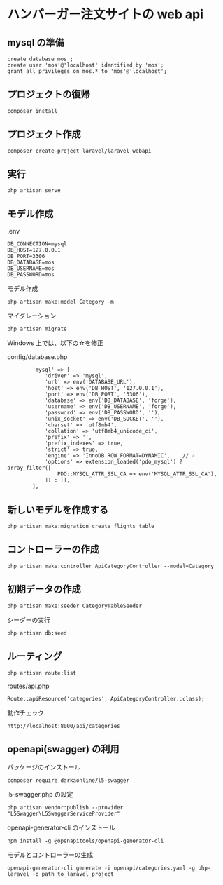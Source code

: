 # ハンバーガー注文サイトの web api

## mysql の準備

```
create database mos ;
create user 'mos'@'localhost' identified by 'mos';
grant all privileges on mos.* to 'mos'@'localhost';
```

## プロジェクトの復帰

```
composer install
```

## プロジェクト作成

```
composer create-project laravel/laravel webapi
```

## 実行

```
php artisan serve
```

## モデル作成

.env
```
DB_CONNECTION=mysql
DB_HOST=127.0.0.1
DB_PORT=3306
DB_DATABASE=mos
DB_USERNAME=mos
DB_PASSWORD=mos

```

モデル作成
```
php artisan make:model Category -m
```

マイグレーション
```
php artisan migrate
```

Windows 上では、以下の☆を修正

config/database.php
```
        'mysql' => [
            'driver' => 'mysql',
            'url' => env('DATABASE_URL'),
            'host' => env('DB_HOST', '127.0.0.1'),
            'port' => env('DB_PORT', '3306'),
            'database' => env('DB_DATABASE', 'forge'),
            'username' => env('DB_USERNAME', 'forge'),
            'password' => env('DB_PASSWORD', ''),
            'unix_socket' => env('DB_SOCKET', ''),
            'charset' => 'utf8mb4',
            'collation' => 'utf8mb4_unicode_ci',
            'prefix' => '',
            'prefix_indexes' => true,
            'strict' => true,
            'engine' => 'InnoDB ROW_FORMAT=DYNAMIC',    // ☆
            'options' => extension_loaded('pdo_mysql') ? array_filter([
                PDO::MYSQL_ATTR_SSL_CA => env('MYSQL_ATTR_SSL_CA'),
            ]) : [],
        ],
```

## 新しいモデルを作成する

```
php artisan make:migration create_flights_table
```

## コントローラーの作成

```
php artisan make:controller ApiCategoryController --model=Category
```

## 初期データの作成

```
php artisan make:seeder CategoryTableSeeder
```

シーダーの実行
```
php artisan db:seed
```

## ルーティング

```
php artisan route:list
```

routes/api.php
```
Route::apiResource('categories', ApiCategoryController::class);
```


動作チェック

```
http://localhost:8000/api/categories
```

## openapi(swagger) の利用


パッケージのインストール
```
composer require darkaonline/l5-swagger
```

l5-swagger.php の設定
```
php artisan vendor:publish --provider "L5Swagger\L5SwaggerServiceProvider"
```

openapi-generator-cli のインストール
```
npm install -g @openapitools/openapi-generator-cli
```

モデルとコントローラーの生成
```
openapi-generator-cli generate -i openapi/categories.yaml -g php-laravel -o path_to_laravel_project
```



